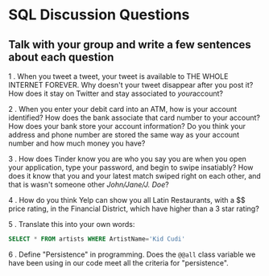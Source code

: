 # SQL Discussion Questions

## Talk with your group and write a few sentences about each question

1 . When you tweet a tweet, your tweet is available to THE WHOLE INTERNET
FOREVER. Why doesn't your tweet disappear after you post it? How does it stay on
Twitter and stay associated to ​_your_​ account?

2 . When you enter your debit card into an ATM, how is your account identified?
How does the bank associate that card number to your account? How does your bank
store your account information? Do you think your address and phone number are
stored the same way as your account number and how much money you have?

 3 . How does Tinder know you are who you say you are when you open your
 application, type your password, and begin to swipe insatiably? How does it
 know that you and your latest match swiped right on each other, and that is
 wasn't someone other _John/Jane/J. Doe_?

4 . How do you think Yelp can show you all Latin Restaurants, with a $$ price
rating, in the Financial District, which have higher than a 3 star rating?

5 . Translate this into your own words:

```sql
SELECT * FROM artists WHERE ArtistName='Kid Cudi'
```

6 . Define "Persistence" in programming. Does the `@@all` class variable we have
   been using in our code meet all the criteria for "persistence".
